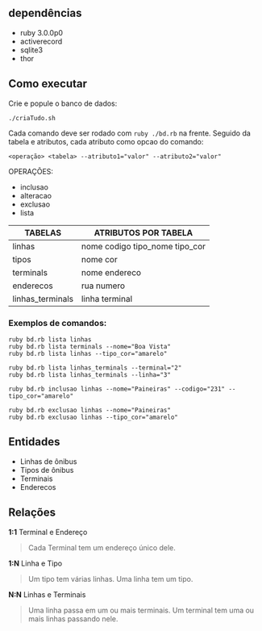 ## dependências

- ruby 3.0.0p0
- activerecord
- sqlite3
- thor

## Como executar

Crie e popule o banco de dados:

```
./criaTudo.sh
```

Cada comando deve ser rodado com `ruby ./bd.rb` na frente. Seguido da tabela e atributos, cada atributo como opcao do comando:

```
<operação> <tabela> --atributo1="valor" --atributo2="valor"
```

OPERAÇÕES:

- inclusao
- alteracao
- exclusao
- lista

| TABELAS          | ATRIBUTOS POR TABELA           |
| ---------------- | ------------------------------ |
| linhas           | nome codigo tipo_nome tipo_cor |
| tipos            | nome cor                       |
| terminals        | nome endereco                  |
| enderecos        | rua numero                     |
| linhas_terminals | linha terminal                 |

### Exemplos de comandos:

```
ruby bd.rb lista linhas
ruby bd.rb lista terminals --nome="Boa Vista"
ruby bd.rb lista linhas --tipo_cor="amarelo"

ruby bd.rb lista linhas_terminals --terminal="2"
ruby bd.rb lista linhas_terminals --linha="3"

ruby bd.rb inclusao linhas --nome="Paineiras" --codigo="231" --tipo_cor="amarelo"

ruby bd.rb exclusao linhas --nome="Paineiras"
ruby bd.rb exclusao linhas --tipo_cor="amarelo"
```

## Entidades

- Linhas de ônibus
- Tipos de ônibus
- Terminais
- Enderecos

## Relações

**1:1** Terminal e Endereço

> Cada Terminal tem um endereço único dele.

**1:N** Linha e Tipo

> Um tipo tem várias linhas.
> Uma linha tem um tipo.

**N:N** Linhas e Terminais

> Uma linha passa em um ou mais terminais.
> Um terminal tem uma ou mais linhas passando nele.

